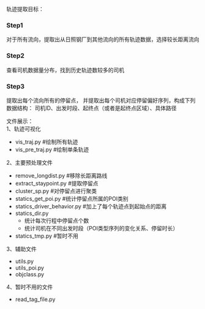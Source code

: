 轨迹提取目标：
### Step1
对于所有流向，提取出从日照钢厂到其他流向的所有轨迹数据，选择较长距离流向
### Step2
查看司机数据量分布，找到历史轨迹数较多的司机
### Step3
提取出每个流向所有的停留点， 并提取出每个司机对应停留偏好序列，构成下列数据结构：
司机ID、出发时段、起终点（或者是起终点区域）、具体路径

文件展示：  
1、轨迹可视化
- vis_traj.py #绘制所有轨迹
- vis_pre_traj.py #绘制单条轨迹  

2、主要预处理文件
- remove_longdist.py #移除长距离路线
- extract_staypoint.py #提取停留点
- cluster_sp.py #对停留点进行聚类
- statics_get_poi.py #统计停留点所属的POI类别
- statics_driver_behavior.py #加上了每个轨迹点到起始点的距离
- statics_dir.py   
  - 统计每次行程中停留点个数
  - 统计司机在不同出发时段（POI类型序列的变化关系、停留时长）
- statics_tmp.py #暂时不用

3、辅助文件
- utils.py
- utils_poi.py 
- objclass.py

4、暂时不用的文件
- read_tag_file.py
